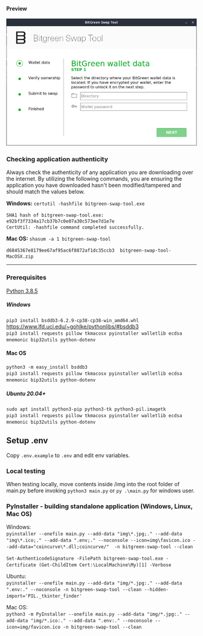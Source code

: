 #### Preview
![preview.png](img/preview.jpg)

### Checking application authenticity
Always check the authenticity of any application you are downloading over the internet. By utilizing the following commands, you are ensuring the application you have downloaded hasn't been modified/tampered and should match the values below.

**Windows:** `certutil -hashfile bitgreen-swap-tool.exe`
```
SHA1 hash of bitgreen-swap-tool.exe:
e92bf3f7334a17cb37b7c0e07a30c573ee7d1e7e
CertUtil: -hashfile command completed successfully.
```

**Mac OS:** `shasum -a 1 bitgreen-swap-tool`
```
d6845367e8179ee67af95ac6f8872af1dc35ccb3  bitgreen-swap-tool-MacOSX.zip
```

---


### Prerequisites
[Python 3.8.5](https://www.python.org/downloads/release/python-385/)

##### Windows
`pip3 install bsddb3-6.2.9-cp38-cp38-win_amd64.whl` https://www.lfd.uci.edu/~gohlke/pythonlibs/#bsddb3  
`pip3 install requests pillow tkmacosx pyinstaller walletlib ecdsa mnemonic bip32utils python-dotenv`

#### Mac OS
`python3 -m easy_install bsddb3`  
`pip3 install requests pillow tkmacosx pyinstaller walletlib ecdsa mnemonic bip32utils python-dotenv`

##### __Ubuntu 20.04+__
`sudo apt install python3-pip python3-tk python3-pil.imagetk`  
`pip3 install requests pillow tkmacosx pyinstaller walletlib ecdsa mnemonic bip32utils python-dotenv`

## Setup .env
Copy `.env.example` to `.env` and edit env variables.

### Local testing
When testing locally, move contents inside /img into the root folder of main.py before invoking `python3 main.py` or `py .\main.py` for windows user.

### PyInstaller - building standalone application (Windows, Linux, Mac OS)
Windows:  
```pyinstaller --onefile main.py --add-data "img\*.jpg;." --add-data "img\*.ico;." --add-data ".env;." --noconsole --icon=img\favicon.ico --add-data="coincurve\*.dll;coincurve/"  -n bitgreen-swap-tool --clean```  

```Set-AuthenticodeSignature -FilePath bitgreen-swap-tool.exe -Certificate (Get-ChildItem Cert:\LocalMachine\My)[1] -Verbose```

Ubuntu:  
```pyinstaller --onefile main.py --add-data "img/*.jpg:." --add-data ".env:." --noconsole -n bitgreen-swap-tool --clean --hidden-import='PIL._tkinter_finder'```

Mac OS:  
```python3 -m PyInstaller --onefile main.py --add-data "img/*.jpg:." --add-data "img/*.ico:." --add-data ".env:." --noconsole --icon=img/favicon.ico -n bitgreen-swap-tool --clean```